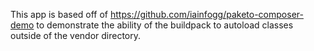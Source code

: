 This app is based off of https://github.com/iainfogg/paketo-composer-demo to
demonstrate the ability of the buildpack to autoload classes outside of the
vendor directory.
